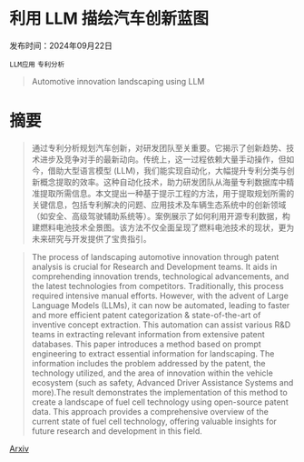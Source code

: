 # 利用 LLM 描绘汽车创新蓝图

发布时间：2024年09月22日

`LLM应用` `专利分析`

> Automotive innovation landscaping using LLM

# 摘要

> 通过专利分析规划汽车创新，对研发团队至关重要。它揭示了创新趋势、技术进步及竞争对手的最新动向。传统上，这一过程依赖大量手动操作，但如今，借助大型语言模型 (LLM)，我们能实现自动化，大幅提升专利分类与创新概念提取的效率。这种自动化技术，助力研发团队从海量专利数据库中精准提取所需信息。本文提出一种基于提示工程的方法，用于提取规划所需的关键信息，包括专利解决的问题、应用技术及车辆生态系统中的创新领域（如安全、高级驾驶辅助系统等）。案例展示了如何利用开源专利数据，构建燃料电池技术全景图。该方法不仅全面呈现了燃料电池技术的现状，更为未来研究与开发提供了宝贵指引。

> The process of landscaping automotive innovation through patent analysis is crucial for Research and Development teams. It aids in comprehending innovation trends, technological advancements, and the latest technologies from competitors. Traditionally, this process required intensive manual efforts. However, with the advent of Large Language Models (LLMs), it can now be automated, leading to faster and more efficient patent categorization & state-of-the-art of inventive concept extraction. This automation can assist various R\&D teams in extracting relevant information from extensive patent databases. This paper introduces a method based on prompt engineering to extract essential information for landscaping. The information includes the problem addressed by the patent, the technology utilized, and the area of innovation within the vehicle ecosystem (such as safety, Advanced Driver Assistance Systems and more).The result demonstrates the implementation of this method to create a landscape of fuel cell technology using open-source patent data. This approach provides a comprehensive overview of the current state of fuel cell technology, offering valuable insights for future research and development in this field.

[Arxiv](https://arxiv.org/abs/2409.14436)